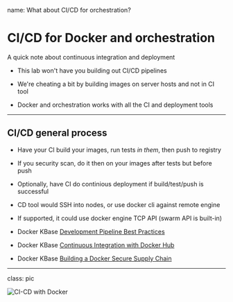 name: What about CI/CD for orchestration?

# CI/CD for Docker and orchestration

A quick note about continuous integration and deployment

- This lab won't have you building out CI/CD pipelines

- We're cheating a bit by building images on server hosts and not in CI tool

- Docker and orchestration works with all the CI and deployment tools

---

## CI/CD general process 

- Have your CI build your images, run tests *in them*, then push to registry

- If you security scan, do it then on your images after tests but before push

- Optionally, have CI do continious deployment if build/test/push is successful

- CD tool would SSH into nodes, or use docker cli against remote engine

- If supported, it could use docker engine TCP API (swarm API is built-in)

- Docker KBase [Development Pipeline Best Practices](https://success.docker.com/article/dev-pipeline)

- Docker KBase [Continuous Integration with Docker Hub](https://success.docker.com/article/continuous-integration-with-docker-hub)

- Docker KBase [Building a Docker Secure Supply Chain](https://success.docker.com/article/secure-supply-chain)

---

class: pic

![CI-CD with Docker](images/ci-cd-with-docker.png)
